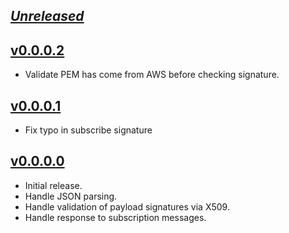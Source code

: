## [_Unreleased_](https://github.com/freckle/aws-sns-verify/compare/v0.0.0.2...main)

## [v0.0.0.2](https://github.com/freckle/aws-sns-verify/compare/v0.0.0.2...v0.0.0.1)

- Validate PEM has come from AWS before checking signature.

## [v0.0.0.1](https://github.com/freckle/aws-sns-verify/compare/v0.0.0.1...v0.0.0.0)

- Fix typo in subscribe signature

## [v0.0.0.0](https://github.com/freckle/aws-sns-verify/releases/tag/v0.0.0.0)

- Initial release.
- Handle JSON parsing.
- Handle validation of payload signatures via X509.
- Handle response to subscription messages.

